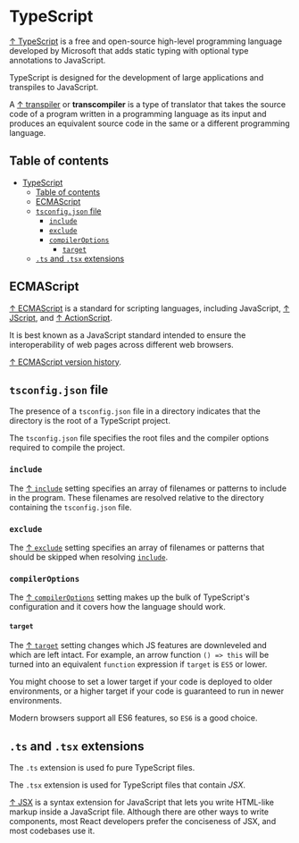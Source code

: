 # TypeScript

[↑ TypeScript](https://www.typescriptlang.org) is a free and open-source high-level programming language developed by Microsoft that adds static typing with optional type annotations to JavaScript.

TypeScript is designed for the development of large applications and transpiles to JavaScript.

A [↑ transpiler](https://en.wikipedia.org/wiki/Source-to-source_compiler) or **transcompiler** is a type of translator that takes the source code of a program written in a programming language as its input and produces an equivalent source code in the same or a different programming language.

## Table of contents

- [TypeScript](#typescript)
  - [Table of contents](#table-of-contents)
  - [ECMAScript](#ecmascript)
  - [`tsconfig.json` file](#tsconfigjson-file)
    - [`include`](#include)
    - [`exclude`](#exclude)
    - [`compilerOptions`](#compileroptions)
      - [`target`](#target)
  - [`.ts` and `.tsx` extensions](#ts-and-tsx-extensions)

## ECMAScript

[↑ ECMAScript](https://en.wikipedia.org/wiki/ECMAScript) is a standard for scripting languages, including JavaScript, [↑ JScript](https://en.wikipedia.org/wiki/JScript), and [↑ ActionScript](https://en.wikipedia.org/wiki/ActionScript).

It is best known as a JavaScript standard intended to ensure the interoperability of web pages across different web browsers.

[↑ ECMAScript version history](https://en.wikipedia.org/wiki/ECMAScript_version_history).

## `tsconfig.json` file

The presence of a `tsconfig.json` file in a directory indicates that the directory is the root of a TypeScript project.

The `tsconfig.json` file specifies the root files and the compiler options required to compile the project.

### `include`

The [↑ `include`](https://www.typescriptlang.org/tsconfig#include) setting specifies an array of filenames or patterns to include in the program. These filenames are resolved relative to the directory containing the `tsconfig.json` file.

### `exclude`

The [↑ `exclude`](https://www.typescriptlang.org/tsconfig#exclude) setting specifies an array of filenames or patterns that should be skipped when resolving [`include`](#include).

### `compilerOptions`

The [↑ `compilerOptions`](https://www.typescriptlang.org/tsconfig#compilerOptions) setting makes up the bulk of TypeScript's configuration and it covers how the language should work.

#### `target`

The [↑ `target`](https://www.typescriptlang.org/tsconfig#target) setting changes which JS features are downleveled and which are left intact. For example, an arrow function `() => this` will be turned into an equivalent `function` expression if `target` is `ES5` or lower.

You might choose to set a lower target if your code is deployed to older environments, or a higher target if your code is guaranteed to run in newer environments.

Modern browsers support all ES6 features, so `ES6` is a good choice.

## `.ts` and `.tsx` extensions

The `.ts` extension is used fo pure TypeScript files.

The `.tsx` extension is used for TypeScript files that contain *JSX*.

[↑ JSX](https://react.dev/learn/writing-markup-with-jsx) is a syntax extension for JavaScript that lets you write HTML-like markup inside a JavaScript file. Although there are other ways to write components, most React developers prefer the conciseness of JSX, and most codebases use it.
